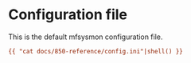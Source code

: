 # Configuration file

This is the default mfsysmon configuration file.

```ini
{{ "cat docs/850-reference/config.ini"|shell() }}
```
